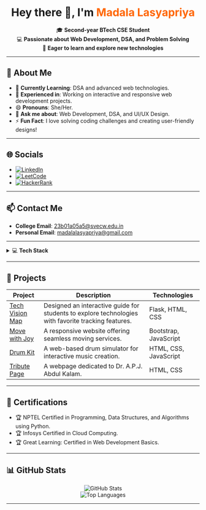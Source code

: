 
<h1 align="center">Hey there 👋, I'm <span style="color:#ff6600;">Madala Lasyapriya</span></h1>

<p align="center">
🎓 <b>Second-year BTech CSE Student</b> <br>
💻 <b>Passionate about Web Development, DSA, and Problem Solving</b> <br>
🌱 <b>Eager to learn and explore new technologies</b>
</p>

---

## 🌟 **About Me**
- 🌱 **Currently Learning**: DSA and advanced web technologies.
- 🔭 **Experienced in**: Working on interactive and responsive web development projects.
- 😄 **Pronouns**: She/Her.
- 💬 **Ask me about**: Web Development, DSA, and UI/UX Design.
- ⚡ **Fun Fact**: I love solving coding challenges and creating user-friendly designs!

---

## 🌐 **Socials**
- [![LinkedIn](https://img.shields.io/badge/LinkedIn-0A66C2?style=for-the-badge&logo=linkedin&logoColor=white)]([https://linkedin.com/in/lasya-priya-madala-3493b1290](https://linkedin.com/in/lasya-priya-madala-3493b1290))
- [![LeetCode](https://img.shields.io/badge/LeetCode-FFA116?style=for-the-badge&logo=leetcode&logoColor=black)](https://leetcode.com/u/lasyapriya_4/)
- [![HackerRank](https://img.shields.io/badge/HackerRank-00EA64?style=for-the-badge&logo=hackerrank&logoColor=black)](https://www.hackerrank.com/profile/23b01a05a5)

---

## 📫 **Contact Me**
- **College Email**: [23b01a05a5@svecw.edu.in](mailto:23b01a05a5@svecw.edu.in)
- **Personal Email**: [madalalasyapriya@gmail.com](mailto:madalalasyapriya@gmail.com)


---

<details>
  <summary>💻 <strong>Tech Stack</strong></summary>
  <br />

  ### 🎯 **Programming Languages**
  <div>
    <a href="https://www.python.org/doc/" target="_blank">
      <img src="https://img.shields.io/badge/Python-3776AB?style=for-the-badge&logo=python&logoColor=white" alt="Python" />
    </a>
    <a href="https://en.cppreference.com/w/c" target="_blank">
      <img src="https://img.shields.io/badge/C-A8B9CC?style=for-the-badge&logo=c&logoColor=white" alt="C" />
    </a>
    <a href="https://docs.oracle.com/en/java/" target="_blank">
      <img src="https://img.shields.io/badge/Java-007396?style=for-the-badge&logo=java&logoColor=white" alt="Java" />
    </a>
  </div>
  <br />

  ### 🌐 **Web Development**
  <div>
    <a href="https://developer.mozilla.org/en-US/docs/Web/HTML" target="_blank">
      <img src="https://img.shields.io/badge/HTML5-E34F26?style=for-the-badge&logo=html5&logoColor=white" alt="HTML5" />
    </a>
    <a href="https://developer.mozilla.org/en-US/docs/Web/CSS" target="_blank">
      <img src="https://img.shields.io/badge/CSS3-1572B6?style=for-the-badge&logo=css3&logoColor=white" alt="CSS3" />
    </a>
    <a href="https://developer.mozilla.org/en-US/docs/Web/JavaScript" target="_blank">
      <img src="https://img.shields.io/badge/JavaScript-F7DF1E?style=for-the-badge&logo=javascript&logoColor=black" alt="JavaScript" />
    </a>
    <a href="https://getbootstrap.com/" target="_blank">
      <img src="https://img.shields.io/badge/Bootstrap-7952B3?style=for-the-badge&logo=bootstrap&logoColor=white" alt="Bootstrap" />
    </a>
    <a href="https://flask.palletsprojects.com/" target="_blank">
      <img src="https://img.shields.io/badge/Flask-000000?style=for-the-badge&logo=flask&logoColor=white" alt="Flask" />
    </a>
    <a href="https://nodejs.org/en/" target="_blank">
      <img src="https://img.shields.io/badge/Node.js-339933?style=for-the-badge&logo=node.js&logoColor=white" alt="Node.js" />
    </a>
    <a href="https://expressjs.com/" target="_blank">
      <img src="https://img.shields.io/badge/Express.js-000000?style=for-the-badge&logo=express&logoColor=white" alt="Express.js" />
    </a>
  </div>
  <br />

  ### 📂 **Database**
  <div>
    <a href="https://www.w3schools.com/sql/" target="_blank">
      <img src="https://img.shields.io/badge/SQL-4479A1?style=for-the-badge&logo=database&logoColor=white" alt="SQL" />
    </a>
    <a href="https://sqlite.org/docs.html" target="_blank">
      <img src="https://img.shields.io/badge/SQLite-003B57?style=for-the-badge&logo=sqlite&logoColor=white" alt="SQLite" />
    </a>
  </div>
  <br />

  ### ⚙️ **Technical Tools/Libraries**
  <div>
    <a href="https://visualstudio.microsoft.com/" target="_blank">
      <img src="https://img.shields.io/badge/Visual%20Studio-5C2D91?style=for-the-badge&logo=visual-studio&logoColor=white" alt="Visual Studio" />
    </a>
    <a href="https://git-scm.com/doc" target="_blank">
      <img src="https://img.shields.io/badge/Git-F05032?style=for-the-badge&logo=git&logoColor=white" alt="Git" />
    </a>
    <a href="https://docs.github.com/" target="_blank">
      <img src="https://img.shields.io/badge/GitHub-181717?style=for-the-badge&logo=github&logoColor=white" alt="GitHub" />
    </a>
    <a href="https://numpy.org/doc/" target="_blank">
      <img src="https://img.shields.io/badge/NumPy-013243?style=for-the-badge&logo=numpy&logoColor=white" alt="NumPy" />
    </a>
    <a href="https://matplotlib.org/stable/users/index.html" target="_blank">
      <img src="https://img.shields.io/badge/Matplotlib-0099cc?style=for-the-badge&logo=data&logoColor=white" alt="Matplotlib" />
    </a>
  </div>
</details>



---

## 🚀 **Projects**
| **Project**               | **Description**                                                                                   | **Technologies**         |
|---------------------------|---------------------------------------------------------------------------------------------------|--------------------------|
| [Tech Vision Map](https://github.com/lasyapriya42/Tech-Vision-Map)      | Designed an interactive guide for students to explore technologies with favorite tracking features. | Flask, HTML, CSS         |
| [Move with Joy](https://github.com/lasyapriya42/Move-with-Joy)        | A responsive website offering seamless moving services.                                           | Bootstrap, JavaScript    |
| [Drum Kit](https://github.com/lasyapriya42/Drum-kit)             | A web-based drum simulator for interactive music creation.                                        | HTML, CSS, JavaScript    |
| [Tribute Page](https://github.com/lasyapriya42/Tribute-page)         | A webpage dedicated to Dr. A.P.J. Abdul Kalam.                                                   | HTML, CSS                |

---

## 📜 **Certifications**
- 🏆 NPTEL Certified in Programming, Data Structures, and Algorithms using Python.
- 🏆 Infosys Certified in Cloud Computing.
- 🏆 Great Learning: Certified in Web Development Basics.

---

## 📊 **GitHub Stats**
<div align="center">
  <img src="https://github-readme-stats.vercel.app/api?username=lasyapriya42&show_icons=true&theme=radical" alt="GitHub Stats" />
  <br />
  <img src="https://github-readme-stats.vercel.app/api/top-langs/?username=lasyapriya42&layout=compact&theme=radical" alt="Top Languages" />
</div>

---


